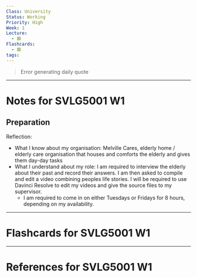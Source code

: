 ```yaml
---
Class: University
Status: Working
Priority: High
Week: 1
Lecture:
  - 🟥
Flashcards:
  - 🟥
tags:
---
```

> Error generating daily quote

---
# Notes for SVLG5001 W1
## Preparation
Reflection:
- What I know about my organisation: Melville Cares, elderly home / elderly care organisation that houses and comforts the elderly and gives them day-day tasks
- What I understand about my role: I am required to interview the elderly about their past and record their answers. I am then asked to compile and edit a video combining peoples life stories. I will be required to use Davinci Resolve to edit my videos and give the source files to my supervisor.
	- I am required to come in on either Tuesdays or Fridays for 8 hours, depending on my availability.

---
# Flashcards for SVLG5001 W1


---
# References for SVLG5001 W1